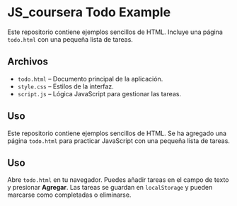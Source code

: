 # JS_coursera Todo Example

Este repositorio contiene ejemplos sencillos de HTML. Incluye una página `todo.html` con una pequeña lista de tareas.

## Archivos
- `todo.html` – Documento principal de la aplicación.
- `style.css` – Estilos de la interfaz.
- `script.js` – Lógica JavaScript para gestionar las tareas.

## Uso
Este repositorio contiene ejemplos sencillos de HTML. Se ha agregado una página `todo.html` para practicar JavaScript con una pequeña lista de tareas.

## Uso

Abre `todo.html` en tu navegador. Puedes añadir tareas en el campo de texto y presionar **Agregar**. Las tareas se guardan en `localStorage` y pueden marcarse como completadas o eliminarse.
